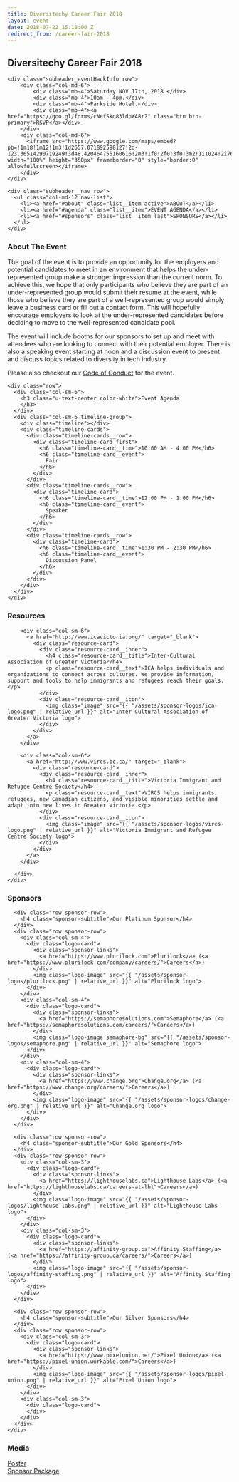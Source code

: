 ```yaml
---
title: Diversitechy Career Fair 2018
layout: event
date: 2018-07-22 15:18:00 Z
redirect_from: /career-fair-2018
---
```


<!-- Start subheader -->
<div id="subheader" class="subheader container">
  <div class="subheader__content">
    <div class="subheader-title row">
      <h2 class="col-md-12">Diversitechy Career Fair 2018</h2>
    </div>

    <div class="subheader_eventHackInfo row">
        <div class="col-md-6">
            <div class="mb-4">Saturday NOV 17th, 2018.</div>
            <div class="mb-4">10am - 4pm.</div>
            <div class="mb-4">Parkside Hotel.</div>
            <div class="mb-4"><a href="https://goo.gl/forms/cNefSko83ldpWA8r2" class="btn btn-primary">RSVP</a></div>
        </div>
        <div class="col-md-6">
          <iframe src="https://www.google.com/maps/embed?pb=!1m18!1m12!1m3!1d2657.071892598127!2d-123.36514290719249!3d48.420464755160616!2m3!1f0!2f0!3f0!3m2!1i1024!2i768!4f13.1!3m3!1m2!1s0x548f74919ef647ad%3A0x26fdd3d930907742!2sThe+Parkside+Hotel+%26+Spa!5e0!3m2!1sen!2sca!4v1540154749535" width="100%" height="350px" frameborder="0" style="border:0" allowfullscreen></iframe>
        </div>
    </div>

    <div class="subheader__nav row">
      <ul class="col-md-12 nav-list">
        <li><a href="#about" class="list__item active">ABOUT</a></li>
        <li><a href="#agenda" class="list__item">EVENT AGENDA</a></li>
        <li><a href="#sponsors" class="list__item last">SPONSORS</a></li>
      </ul>
    </div>
  </div>
</div>
<!-- End subheader -->

<!-- Start about -->
<div id="about" class="about bg-color-white">
  <div class="container">
    <div class="row">
      <div class="col-sm-8 col-sm-push-2">
        <div class="about__content">
          <h3>About The Event</h3>
          <p class="about__text">The goal of the event is to provide an opportunity for the employers and potential candidates to meet in an environment that helps the under-represented group make a stronger impression than the current norm. To achieve this, we hope that only participants who believe they are part of an under-represented group would submit their resume at the event, while those who believe they are part of a well-represented group would simply leave a business card or fill out a contact form. This will hopefully encourage employers to look at the under-represented candidates before deciding to move to the well-represented candidate pool.</p>
          <p class="about__text">The event will include booths for our sponsors to set up and meet with attendees who are looking to connect with their potential employer. There is also a speaking event starting at noon and a discussion event to present and discuss topics related to diversity in tech industry.</p>
          <p class="about__text">Please also checkout our <a href="{{ "/coc" | relative_url }}">Code of Conduct</a> for the event.</p>
        </div>
      </div>
    </div>
  </div>
</div>
<!-- End about -->

<!-- Start Event Agenda -->
<div id="agenda" class="agenda">
  <div class="container">

    <div class="row">
      <div class="col-sm-6">
        <h3 class="u-text-center color-white">Event Agenda
        </h3>
      </div>
      <div class="col-sm-6 timeline-group">
        <div class="timeline"></div>
        <div class="timeline-cards">
          <div class="timeline-cards__row">
            <div class="timeline-card first">
              <h6 class="timeline-card__time">10:00 AM - 4:00 PM</h6>
              <h6 class="timeline-card__event">
                Fair
              </h6>
            </div>
          </div>
          <div class="timeline-cards__row">
            <div class="timeline-card">
              <h6 class="timeline-card__time">12:00 PM - 1:00 PM</h6>
              <h6 class="timeline-card__event">
                Speaker
              </h6>
            </div>
          </div>
          <div class="timeline-cards__row">
            <div class="timeline-card">
              <h6 class="timeline-card__time">1:30 PM - 2:30 PM</h6>
              <h6 class="timeline-card__event">
                Discussion Panel
              </h6>
            </div>
          </div>
        </div>
      </div>
    </div>

  </div>
</div>
<!-- End Event Agenda -->

<!-- Start Resources -->
<div id="resources" class="resources bg-color-white">
  <div class="container">
    <h3 class="u-text-center">Resources</h3>
    <div class="resource-group">
      <div class="row">
        <!--
        <div class="col-sm-6">
          <a href="https://www.canadalearningcode.ca/" target="_blank">
            <div class="resource-card">
              <div class="resource-card__inner">
                <h4 class="resource-card__title">Canada Learning Code</h4>
                <p class="resource-card__text">We’re here to make sure that all Canadians — particularly women, girls, people with diabilities, Indigenous youth and newcomers — have access …</p>
              </div>
              <div class="resource-card__icon">
                <img class="image" src="images/resource_logo/canadaLearningCode-logo.png" alt="">
              </div>
            </div>
          </a>
        </div>
        -->

        <div class="col-sm-6">
          <a href="http://www.icavictoria.org/" target="_blank">
            <div class="resource-card">
              <div class="resource-card__inner">
                <h4 class="resource-card__title">Inter-Cultural Association of Greater Victoria</h4>
                <p class="resource-card__text">ICA helps individuals and organizations to connect across cultures. We provide information, support and tools to help immigrants and refugees reach their goals.</p>
              </div>
              <div class="resource-card__icon">
                <img class="image" src="{{ "/assets/sponsor-logos/ica-logo.png" | relative_url }}" alt="Inter-Cultural Association of Greater Victoria logo">
              </div>
            </div>
          </a>
        </div>

        <div class="col-sm-6">
          <a href="http://www.vircs.bc.ca/" target="_blank">
            <div class="resource-card">
              <div class="resource-card__inner">
                <h4 class="resource-card__title">Victoria Immigrant and Refugee Centre Society</h4>
                <p class="resource-card__text">VIRCS helps immigrants, refugees, new Canadian citizens, and visible minorities settle and adapt into new lives in Greater Victoria.</p>
              </div>
              <div class="resource-card__icon">
                <img class="image" src="{{ "/assets/sponsor-logos/vircs-logo.png" | relative_url }}" alt="Victoria Immigrant and Refugee Centre Society logo">
              </div>
            </div>
          </a>
        </div>

      </div>
    </div>
  </div>
</div>
<!-- End Resources -->

<!-- Sponsors -->
<div id="sponsors" class="sponsors bg-color-white">
  <div class="container">
    <h3 class="u-text-center">Sponsors</h3>
    <div class="sponsor-group">

      <div class="row sponsor-row">
        <h4 class="sponsor-subtitle">Our Platinum Sponsor</h4>
      </div>
      <div class="row sponsor-row">
        <div class="col-sm-4">
          <div class="logo-card">
            <div class="sponsor-links">
              <a href="https://www.plurilock.com">Plurilock</a> (<a href="https://www.plurilock.com/company/careers/">Careers</a>)
            </div>
            <img class="logo-image" src="{{ "/assets/sponsor-logos/plurilock.png" | relative_url }}" alt="Plurilock logo">
          </div>
        </div>
        <div class="col-sm-4">
          <div class="logo-card">
            <div class="sponsor-links">
              <a href="https://semaphoresolutions.com">Semaphore</a> (<a href="https://semaphoresolutions.com/careers/">Careers</a>)
            </div>
            <img class="logo-image semaphore-bg" src="{{ "/assets/sponsor-logos/semaphore.png" | relative_url }}" alt="Semaphore logo">
          </div>
        </div>
        <div class="col-sm-4">
          <div class="logo-card">
            <div class="sponsor-links">
              <a href="https://www.change.org">Change.org</a> (<a href="https://www.change.org/careers/">Careers</a>)
            </div>
            <img class="logo-image" src="{{ "/assets/sponsor-logos/change-org.png" | relative_url }}" alt="Change.org logo">
          </div>
        </div>
      </div>

      <div class="row sponsor-row">
        <h4 class="sponsor-subtitle">Our Gold Sponsors</h4>
      </div>
      <div class="row sponsor-row">
        <div class="col-sm-3">
          <div class="logo-card">
            <div class="sponsor-links">
              <a href="https://lighthouselabs.ca">Lighthouse Labs</a> (<a href="https://lighthouselabs.ca/careers-at-lhl">Careers</a>)
            </div>
            <img class="logo-image" src="{{ "/assets/sponsor-logos/lighthouse-labs.png" | relative_url }}" alt="Lighthouse Labs logo">
          </div>
        </div>
        <div class="col-sm-3">
          <div class="logo-card">
            <div class="sponsor-links">
              <a href="https://affinity-group.ca">Affinity Staffing</a> (<a href="https://affinity-group.ca/careers/">Careers</a>)
            </div>
            <img class="logo-image" src="{{ "/assets/sponsor-logos/affinity-staffing.png" | relative_url }}" alt="Affinity Staffing logo">
          </div>
        </div>
      </div>

      <div class="row sponsor-row">
        <h4 class="sponsor-subtitle">Our Silver Sponsors</h4>
      </div>
      <div class="row sponsor-row">
        <div class="col-sm-3">
          <div class="logo-card">
            <div class="sponsor-links">
              <a href="https://www.pixelunion.net/">Pixel Union</a> (<a href="https://pixel-union.workable.com/">Careers</a>)
            </div>
            <img class="logo-image" src="{{ "/assets/sponsor-logos/pixel-union.png" | relative_url }}" alt="Pixel Union logo">
          </div>
        </div>
        <div class="col-sm-3">
          <div class="logo-card">
          </div>
        </div>
      </div>
    </div>
  </div>
</div>

<div  class="bg-color-white py-4">
  <div class="container">
    <h3 class="u-text-center">Media</h3>
    <div class="row py-4">
      <div class="col-md-6 text-center">
        <i class="far fa-file-alt"></i>
        <a href="{{ "/assets/events/03-diversitechy-career-fair-2018/DCF2018-Poster.pdf" | relative_url }}">Poster</a>
      </div>
      <div class="col-md-6 text-center">
        <i class="far fa-file-alt"></i>
        <a href="{{ "/assets/events/03-diversitechy-career-fair-2018/DCF2018-SponsorsInfo.pdf" | relative_url }}">Sponsor Package</a>
      </div>
    </div>
  </div>
</div>
